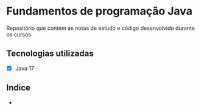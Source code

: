 # Fundamentos de programação Java

Repositório que contém as notas de estudo e código desenvolvido durante os cursos

## Tecnologias utilizadas
- [x] Java 17

## Indice
-